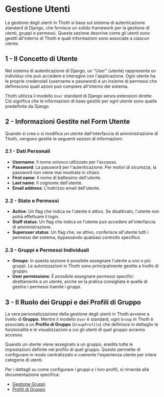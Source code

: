 # Gestione Utenti

La gestione degli utenti in Thoth si basa sul sistema di autenticazione standard di Django, che fornisce un solido framework per la gestione di utenti, gruppi e permessi. Questa sezione descrive come gli utenti sono gestiti all'interno di Thoth e quali informazioni sono associate a ciascun utente.

## 1 - Il Concetto di Utente

Nel sistema di autenticazione di Django, un "User" (utente) rappresenta un individuo che può accedere e interagire con l'applicazione. Ogni utente ha le proprie credenziali (username e password) e un insieme di permessi che definiscono quali azioni può compiere all'interno del sistema.

Thoth utilizza il modello `User` standard di Django senza estensioni dirette. Ciò significa che le informazioni di base gestite per ogni utente sono quelle predefinite da Django.

## 2 - Informazioni Gestite nel Form Utente

Quando si crea o si modifica un utente dall'interfaccia di amministrazione di Thoth, vengono gestite le seguenti sezioni di informazioni:

### 2.1 - Dati Personali
- **Username**: Il nome univoco utilizzato per l'accesso.
- **Password**: La password per l'autenticazione. Per motivi di sicurezza, la password non viene mai mostrata in chiaro.
- **First name**: Il nome di battesimo dell'utente.
- **Last name**: Il cognome dell'utente.
- **Email address**: L'indirizzo email dell'utente.

### 2.2 - Stato e Permessi
- **Active**: Un flag che indica se l'utente è attivo. Se disattivato, l'utente non potrà effettuare il login.
- **Staff status**: Un flag che indica se l'utente può accedere all'interfaccia di amministrazione.
- **Superuser status**: Un flag che, se attivo, conferisce all'utente tutti i permessi del sistema, bypassando qualsiasi controllo specifico.

### 2.3 - Gruppi e Permessi Individuali
- **Groups**: In questa sezione è possibile assegnare l'utente a uno o più gruppi. Le autorizzazioni in Thoth sono principalmente gestite a livello di gruppo.
- **User permissions**: È possibile assegnare permessi specifici direttamente a un utente, anche se la pratica consigliata è quella di gestire i permessi tramite i gruppi.

## 3 - Il Ruolo dei Gruppi e dei Profili di Gruppo

La vera personalizzazione della gestione degli utenti in Thoth avviene a livello di **Gruppo**. Mentre il modello `User` è standard, ogni `Group` in Thoth è associato a un **Profilo di Gruppo** (`GroupProfile`) che definisce in dettaglio le funzionalità e le visualizzazioni a cui gli utenti di quel gruppo avranno accesso.

Quando un utente viene assegnato a un gruppo, eredita tutte le impostazioni definite nel profilo di quel gruppo. Questo permette di configurare in modo centralizzato e coerente l'esperienza utente per intere categorie di utenti.

Per i dettagli su come configurare i gruppi e i loro profili, si rimanda alla documentazione specifica:
- [Gestione Gruppi](./groups.md)
- [Profili di Gruppo](./group_profiles.md)
